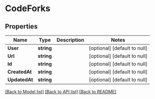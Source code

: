 # CodeForks

## Properties
Name | Type | Description | Notes
------------ | ------------- | ------------- | -------------
**User** | **string** |  | [optional] [default to null]
**Url** | **string** |  | [optional] [default to null]
**Id** | **string** |  | [optional] [default to null]
**CreatedAt** | **string** |  | [optional] [default to null]
**UpdatedAt** | **string** |  | [optional] [default to null]

[[Back to Model list]](../README.md#documentation-for-models) [[Back to API list]](../README.md#documentation-for-api-endpoints) [[Back to README]](../README.md)


